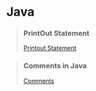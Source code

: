 # Java

>### PrintOut Statement 
>[Printout Statement](https://github.com/shreyash00007/java/blob/main/helloworld.java)

>### Comments in Java
>[Comments]()
